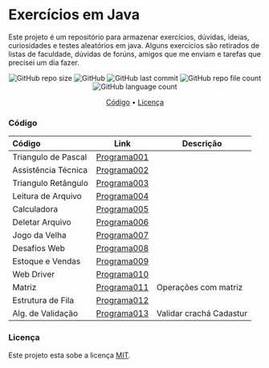 #  Exercícios em Java

Este projeto é um repositório para armazenar exercícios, dúvidas, ideias, curiosidades e testes aleatórios em java.
Alguns exercícios são retirados de listas de faculdade, dúvidas de forúns, amigos que me enviam e tarefas que precisei um dia fazer.

<p align="center">
  <img alt="GitHub repo size" src="https://img.shields.io/github/repo-size/gpd38/curiosidadeProgramasAleatorios?color=blue">
  <img alt="GitHub" src="https://img.shields.io/github/license/gpd38/curiosidadeProgramasAleatorios?color=red">
  <img alt="GitHub last commit" src="https://img.shields.io/github/last-commit/gpd38/curiosidadeProgramasAleatorios?color=green">
  <img alt="GitHub repo file count" src="https://img.shields.io/github/directory-file-count/gpd38/curiosidadeProgramasAleatorios?color=orange">
  <img alt="GitHub language count" src="https://img.shields.io/github/languages/count/gpd38/curiosidadeProgramasAleatorios?color=pink">
</p>

<p align="center">
	<a href="#Código">Código</a> •
	<a href="#Licença">Licença</a>
</p>

### Código

|Código             |Link                                                                                                                   |Descrição|
|:------------------|-----------------------------------------------------------------------------------------------------------------------|---------|
|Triangulo de Pascal|[Programa001](https://github.com/gpd38/curiosidadeExerciciosJava/tree/main/codigosAleatorios/src/main/java/programa001)||
|Assistência Técnica|[Programa002](https://github.com/gpd38/curiosidadeExerciciosJava/tree/main/codigosAleatorios/src/main/java/programa002)||
|Triangulo Retângulo|[Programa003](https://github.com/gpd38/curiosidadeExerciciosJava/tree/main/codigosAleatorios/src/main/java/programa003)||
|Leitura de Arquivo |[Programa004](https://github.com/gpd38/curiosidadeExerciciosJava/tree/main/codigosAleatorios/src/main/java/programa004)||
|Calculadora        |[Programa005](https://github.com/gpd38/curiosidadeExerciciosJava/tree/main/codigosAleatorios/src/main/java/programa005)||
|Deletar Arquivo    |[Programa006](https://github.com/gpd38/curiosidadeExerciciosJava/tree/main/codigosAleatorios/src/main/java/programa006)||
|Jogo da Velha      |[Programa007](https://github.com/gpd38/curiosidadeExerciciosJava/tree/main/codigosAleatorios/src/main/java/programa007)||
|Desafios Web       |[Programa008](https://github.com/gpd38/curiosidadeExerciciosJava/tree/main/codigosAleatorios/src/main/java/programa008)||
|Estoque e Vendas   |[Programa009](https://github.com/gpd38/curiosidadeExerciciosJava/tree/main/codigosAleatorios/src/main/java/programa009)||
|Web Driver         |[Programa010](https://github.com/gpd38/curiosidadeExerciciosJava/tree/main/codigosAleatorios/src/main/java/programa010)||
|Matriz             |[Programa011](https://github.com/gpd38/curiosidadeExerciciosJava/tree/main/codigosAleatorios/src/main/java/programa011)|Operações com matriz|
|Estrutura de Fila  |[Programa012](https://github.com/gpd38/curiosidadeExerciciosJava/tree/main/codigosAleatorios/src/main/java/programa012)||
|Alg. de Validação  |[Programa013](https://github.com/gpd38/curiosidadeExerciciosJava/tree/main/codigosAleatorios/src/main/java/programa013)|Validar crachá Cadastur|
 
### Licença

Este projeto esta sobe a licença [MIT](./LICENSE).
